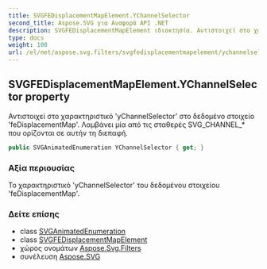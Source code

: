 ```yaml
---
title: SVGFEDisplacementMapElement.YChannelSelector
second_title: Aspose.SVG για Αναφορά API .NET
description: SVGFEDisplacementMapElement ιδιοκτησία. Αντιστοιχεί στο χαρακτηριστικό yChannelSelector στο δεδομένο στοιχείο feDisplacementMap. Λαμβάνει μία από τις σταθερές SVG_CHANNEL_ που ορίζονται σε αυτήν τη διεπαφή.
type: docs
weight: 100
url: /el/net/aspose.svg.filters/svgfedisplacementmapelement/ychannelselector/
---
```

## SVGFEDisplacementMapElement.YChannelSelector property

Αντιστοιχεί στο χαρακτηριστικό 'yChannelSelector' στο δεδομένο στοιχείο 'feDisplacementMap'. Λαμβάνει μία από τις σταθερές SVG_CHANNEL_* που ορίζονται σε αυτήν τη διεπαφή.

```csharp
public SVGAnimatedEnumeration YChannelSelector { get; }
```

### Αξία περιουσίας

Το χαρακτηριστικό 'yChannelSelector' του δεδομένου στοιχείου 'feDisplacementMap'.

### Δείτε επίσης

* class [SVGAnimatedEnumeration](../../../aspose.svg.datatypes/svganimatedenumeration/)
* class [SVGFEDisplacementMapElement](../)
* χώρος ονομάτων [Aspose.Svg.Filters](../../svgfedisplacementmapelement/)
* συνέλευση [Aspose.SVG](../../../)



